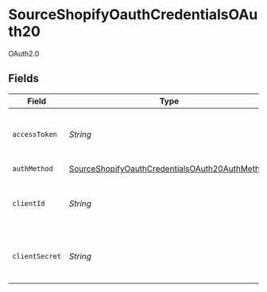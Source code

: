 # SourceShopifyOauthCredentialsOAuth20

OAuth2.0


## Fields

| Field                                                                                                                   | Type                                                                                                                    | Required                                                                                                                | Description                                                                                                             |
| ----------------------------------------------------------------------------------------------------------------------- | ----------------------------------------------------------------------------------------------------------------------- | ----------------------------------------------------------------------------------------------------------------------- | ----------------------------------------------------------------------------------------------------------------------- |
| `accessToken`                                                                                                           | *String*                                                                                                                | :heavy_minus_sign:                                                                                                      | The Access Token for making authenticated requests.                                                                     |
| `authMethod`                                                                                                            | [SourceShopifyOauthCredentialsOAuth20AuthMethod](../../models/shared/SourceShopifyOauthCredentialsOAuth20AuthMethod.md) | :heavy_check_mark:                                                                                                      | N/A                                                                                                                     |
| `clientId`                                                                                                              | *String*                                                                                                                | :heavy_minus_sign:                                                                                                      | The Client ID of the Shopify developer application.                                                                     |
| `clientSecret`                                                                                                          | *String*                                                                                                                | :heavy_minus_sign:                                                                                                      | The Client Secret of the Shopify developer application.                                                                 |